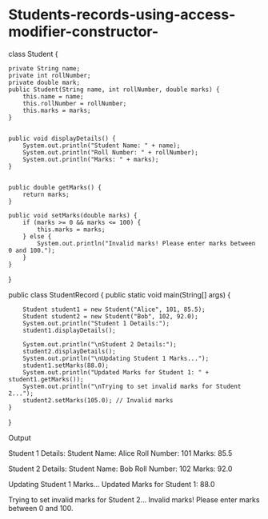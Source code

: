 # Students-records-using-access-modifier-constructor-
class Student {
    
    private String name;
    private int rollNumber;
    private double mark;
    public Student(String name, int rollNumber, double marks) {
        this.name = name;
        this.rollNumber = rollNumber;
        this.marks = marks;
    }

 
    public void displayDetails() {
        System.out.println("Student Name: " + name);
        System.out.println("Roll Number: " + rollNumber);
        System.out.println("Marks: " + marks);
    }

   
    public double getMarks() {
        return marks;
    }

    public void setMarks(double marks) {
        if (marks >= 0 && marks <= 100) {
            this.marks = marks;
        } else {
            System.out.println("Invalid marks! Please enter marks between 0 and 100.");
        }
    }
}


public class StudentRecord {
    public static void main(String[] args) {
      
        Student student1 = new Student("Alice", 101, 85.5);
        Student student2 = new Student("Bob", 102, 92.0);
        System.out.println("Student 1 Details:");
        student1.displayDetails();

        System.out.println("\nStudent 2 Details:");
        student2.displayDetails();
        System.out.println("\nUpdating Student 1 Marks...");
        student1.setMarks(88.0);
        System.out.println("Updated Marks for Student 1: " + student1.getMarks());
        System.out.println("\nTrying to set invalid marks for Student 2...");
        student2.setMarks(105.0); // Invalid marks
    }
}
 
Output 

Student 1 Details:
Student Name: Alice
Roll Number: 101
Marks: 85.5

Student 2 Details:
Student Name: Bob
Roll Number: 102
Marks: 92.0

Updating Student 1 Marks...
Updated Marks for Student 1: 88.0

Trying to set invalid marks for Student 2...
Invalid marks! Please enter marks between 0 and 100.
